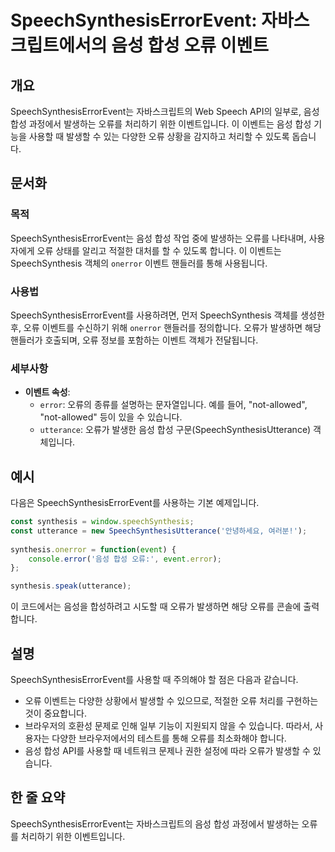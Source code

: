 <!--
Meta Description: # SpeechSynthesisErrorEvent: 자바스크립트에서의 음성 합성 오류 이벤트 ## 개요 SpeechSynthesisErrorEvent는 자바스크립트의 Web Speech API의 일부로, 음성 합성 과정에서 발생하는 오류를 처리하기 위한 이벤트입니다. ...
Meta Keywords: 오류를, 이벤트, 오류가, speechsynthesiserrorevent는, 발생하는
-->

# SpeechSynthesisErrorEvent: 자바스크립트에서의 음성 합성 오류 이벤트

## 개요
SpeechSynthesisErrorEvent는 자바스크립트의 Web Speech API의 일부로, 음성 합성 과정에서 발생하는 오류를 처리하기 위한 이벤트입니다. 이 이벤트는 음성 합성 기능을 사용할 때 발생할 수 있는 다양한 오류 상황을 감지하고 처리할 수 있도록 돕습니다.

## 문서화
### 목적
SpeechSynthesisErrorEvent는 음성 합성 작업 중에 발생하는 오류를 나타내며, 사용자에게 오류 상태를 알리고 적절한 대처를 할 수 있도록 합니다. 이 이벤트는 SpeechSynthesis 객체의 `onerror` 이벤트 핸들러를 통해 사용됩니다.

### 사용법
SpeechSynthesisErrorEvent를 사용하려면, 먼저 SpeechSynthesis 객체를 생성한 후, 오류 이벤트를 수신하기 위해 `onerror` 핸들러를 정의합니다. 오류가 발생하면 해당 핸들러가 호출되며, 오류 정보를 포함하는 이벤트 객체가 전달됩니다.

### 세부사항
- **이벤트 속성**:
  - `error`: 오류의 종류를 설명하는 문자열입니다. 예를 들어, "not-allowed", "not-allowed" 등이 있을 수 있습니다.
  - `utterance`: 오류가 발생한 음성 합성 구문(SpeechSynthesisUtterance) 객체입니다.

## 예시
다음은 SpeechSynthesisErrorEvent를 사용하는 기본 예제입니다.

```javascript
const synthesis = window.speechSynthesis;
const utterance = new SpeechSynthesisUtterance('안녕하세요, 여러분!');
    
synthesis.onerror = function(event) {
    console.error('음성 합성 오류:', event.error);
};

synthesis.speak(utterance);
```

이 코드에서는 음성을 합성하려고 시도할 때 오류가 발생하면 해당 오류를 콘솔에 출력합니다.

## 설명
SpeechSynthesisErrorEvent를 사용할 때 주의해야 할 점은 다음과 같습니다.
- 오류 이벤트는 다양한 상황에서 발생할 수 있으므로, 적절한 오류 처리를 구현하는 것이 중요합니다.
- 브라우저의 호환성 문제로 인해 일부 기능이 지원되지 않을 수 있습니다. 따라서, 사용자는 다양한 브라우저에서의 테스트를 통해 오류를 최소화해야 합니다.
- 음성 합성 API를 사용할 때 네트워크 문제나 권한 설정에 따라 오류가 발생할 수 있습니다.

## 한 줄 요약
SpeechSynthesisErrorEvent는 자바스크립트의 음성 합성 과정에서 발생하는 오류를 처리하기 위한 이벤트입니다.